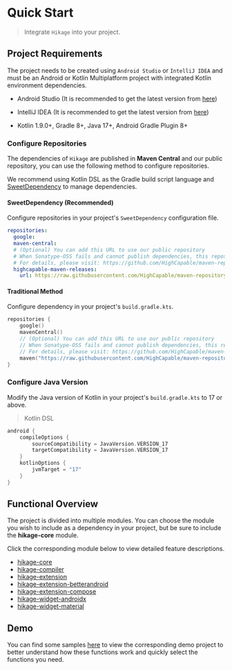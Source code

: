 # Quick Start

> Integrate `Hikage` into your project.

## Project Requirements

The project needs to be created using `Android Studio` or `IntelliJ IDEA` and must be an Android or Kotlin Multiplatform
project with integrated Kotlin environment dependencies.

- Android Studio (It is recommended to get the latest version from [here](https://developer.android.com/studio))

- IntelliJ IDEA (It is recommended to get the latest version from [here](https://www.jetbrains.com/idea))

- Kotlin 1.9.0+, Gradle 8+, Java 17+, Android Gradle Plugin 8+

### Configure Repositories

The dependencies of `Hikage` are published in **Maven Central** and our public repository,
you can use the following method to configure repositories.

We recommend using Kotlin DSL as the Gradle build script language and [SweetDependency](https://github.com/HighCapable/SweetDependency)
to manage dependencies.

#### SweetDependency (Recommended)

Configure repositories in your project's `SweetDependency` configuration file.

```yaml
repositories:
  google:
  maven-central:
  # (Optional) You can add this URL to use our public repository
  # When Sonatype-OSS fails and cannot publish dependencies, this repository is added as a backup
  # For details, please visit: https://github.com/HighCapable/maven-repository
  highcapable-maven-releases:
    url: https://raw.githubusercontent.com/HighCapable/maven-repository/main/repository/releases
```

#### Traditional Method

Configure dependency in your project's `build.gradle.kts`.

```kotlin
repositories {
    google()
    mavenCentral()
    // (Optional) You can add this URL to use our public repository
    // When Sonatype-OSS fails and cannot publish dependencies, this repository is added as a backup
    // For details, please visit: https://github.com/HighCapable/maven-repository
    maven("https://raw.githubusercontent.com/HighCapable/maven-repository/main/repository/releases")
}
```

### Configure Java Version

Modify the Java version of Kotlin in your project's `build.gradle.kts` to 17 or above.

> Kotlin DSL

```kt
android {
    compileOptions {
        sourceCompatibility = JavaVersion.VERSION_17
        targetCompatibility = JavaVersion.VERSION_17
    }
    kotlinOptions {
        jvmTarget = "17"
    }
}
```

## Functional Overview

The project is divided into multiple modules. You can choose the module you wish to include as a dependency in your project, but be sure to include the **hikage-core** module.

Click the corresponding module below to view detailed feature descriptions.

- [hikage-core](../library/hikage-core.md)
- [hikage-compiler](../library/hikage-compiler.md)
- [hikage-extension](../library/hikage-extension.md)
- [hikage-extension-betterandroid](../library/hikage-extension-betterandroid.md)
- [hikage-extension-compose](../library/hikage-extension-compose.md)
- [hikage-widget-androidx](../library/hikage-widget-androidx.md)
- [hikage-widget-material](../library/hikage-widget-material.md)

## Demo

You can find some samples [here](repo://tree/main/samples) to view the corresponding demo project to better understand how these functions work and quickly
select the functions you need.